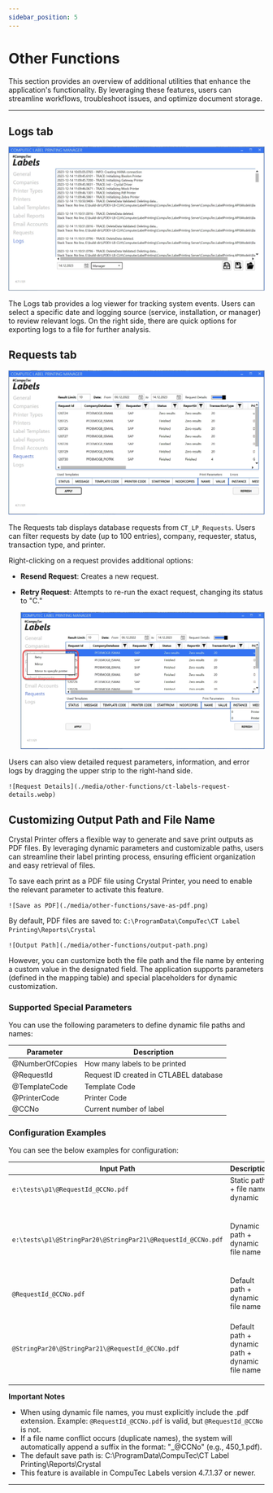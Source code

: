 ```yaml
---
sidebar_position: 5
---
```


# Other Functions

This section provides an overview of additional utilities that enhance the application's functionality. By leveraging these features, users can streamline workflows, troubleshoot issues, and optimize document storage.

---

## Logs tab

![Log](./media/other-functions/ct-labels-logs.webp)

The Logs tab provides a log viewer for tracking system events. Users can select a specific date and logging source (service, installation, or manager) to review relevant logs. On the right side, there are quick options for exporting logs to a file for further analysis.

## Requests tab

![Requests](./media/other-functions/ct-labels-requests.webp)

The Requests tab displays database requests from `CT_LP_Requests`. Users can filter requests by date (up to 100 entries), company, requester, status, transaction type, and printer.

Right-clicking on a request provides additional options:

- **Resend Request**: Creates a new request.
- **Retry Request**: Attempts to re-run the exact request, changing its status to "C."

    ![Retry](./media/other-functions/ct-labels-retry.webp)

Users can also view detailed request parameters, information, and error logs by dragging the upper strip to the right-hand side.

    ![Request Details](./media/other-functions/ct-labels-request-details.webp)

## Customizing Output Path and File Name

Crystal Printer offers a flexible way to generate and save print outputs as PDF files. By leveraging dynamic parameters and customizable paths, users can streamline their label printing process, ensuring efficient organization and easy retrieval of files.

To save each print as a PDF file using Crystal Printer, you need to enable the relevant parameter to activate this feature.

    ![Save as PDF](./media/other-functions/save-as-pdf.png)

By default, PDF files are saved to: `C:\ProgramData\CompuTec\CT Label Printing\Reports\Crystal`

    ![Output Path](./media/other-functions/output-path.png)

However, you can customize both the file path and the file name by entering a custom value in the designated field. The application supports parameters (defined in the mapping table) and special placeholders for dynamic customization.

### Supported Special Parameters

You can use the following parameters to define dynamic file paths and names:

| Parameter | Description |
| --- | --- |
| @NumberOfCopies | How many labels to be printed |
| @RequestId | Request ID created in CTLABEL database |
| @TemplateCode | Template Code |
| @PrinterCode | Printer Code |
| @CCNo | Current number of label |

### Configuration Examples

You can see the below examples for configuration:

| Input Path | Description | Variables | Output Path | Type |
| --- | --- | --- | --- | --- |
| `e:\tests\p1\@RequestId_@CCNo.pdf` | Static path + file name dynamic | @RequestId = 450 <br/>@CCNo = 1 | e:\tests\p1\450_1.pdf | Whole Path |
| `e:\tests\p1\@StringPar20\@StringPar21\@RequestId_@CCNo.pdf`| Dynamic path + dynamic file name | @StringPar20 = 'Final Goods' <br/>@StringPar21 = 'Foods' <br/>@RequestId = 450 <br/>@CCNo = 1 |e:\tests\p1\Final Goods\Foods\450_1.pdf | Whole Path |
| `@RequestId_@CCNo.pdf` | Default path + dynamic file name | @RequestId = 450 <br/>@CCNo = 1 | C:\ProgramData\CompuTec\CT Label Printing\Reports\Crystal\450_1.pdf | File Name |
| `@StringPar20\@StringPar21\@RequestId_@CCNo.pdf` | Default path + dynamic path + dynamic file name | @StringPar20 = 'Final Goods' <br/>@StringPar21 = 'Foods' <br/>@RequestId = 450 <br/>@CCNo = 1 | `C:\ProgramData\CompuTec\CT Label Printing\Reports\Crystal\Final Goods\Foods\@RequestId_@CCNo.pdf`| Path + File Name |

**Important Notes**

- When using dynamic file names, you must explicitly include the .pdf extension. Example: `@RequestId_@CCNo.pdf` is valid, but `@RequestId_@CCNo` is not.
- If a file name conflict occurs (duplicate names), the system will automatically append a suffix in the format: "_@CCNo" (e.g., 450_1.pdf).
- The default save path is: C:\ProgramData\CompuTec\CT Label Printing\Reports\Crystal
- This feature is available in CompuTec Labels version 4.7.1.37 or newer.

---
